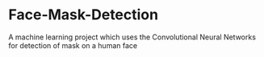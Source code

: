 # Face-Mask-Detection
A machine learning project which uses the Convolutional Neural Networks for detection of mask on a human face
